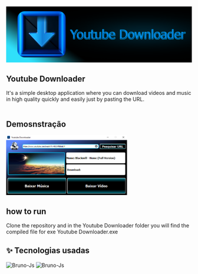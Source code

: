 <p float="center">
  <img src="Source Code/Logo.png?raw=true"  />
</p>

## Youtube Downloader  
It's a simple desktop application where you can download videos and music in high quality quickly and easily just by pasting the URL.<br><br>




## Demosnstração<br>
<p float="center">
  <img src="Source Code/Preview.png?raw=true" width="65.1%" />
</p>


## how to run
Clone the repository and in the Youtube Downloader folder you will find the compiled file for exe Youtube Downloader.exe


## ✨ Tecnologias usadas
<div style="display: inline_block">
  <img align="center" alt="Bruno-Js" height="45" width="50" src="https://cdn.jsdelivr.net/gh/devicons/devicon/icons/python/python-original-wordmark.svg" />
  <img align="center" alt="Bruno-Js" height="45" width="50" src="https://cdn.jsdelivr.net/gh/devicons/devicon/icons/qt/qt-original.svg" />



  
  
